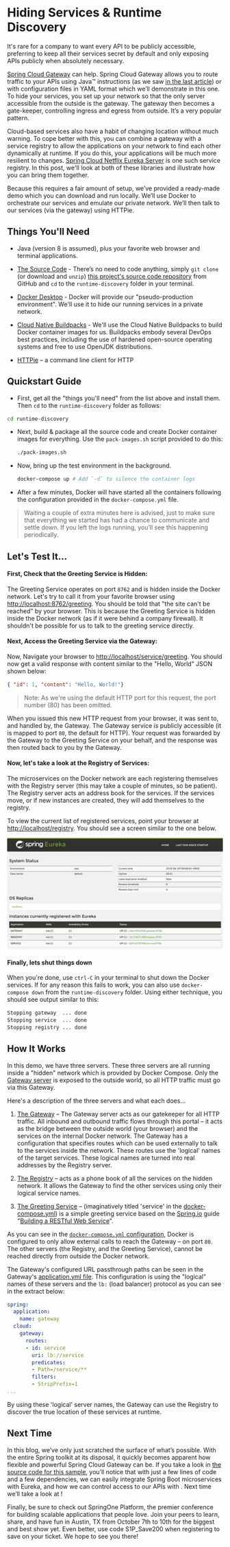 # Hiding Services & Runtime Discovery

It's rare for a company to want every API to be publicly accessible, preferring to keep all their services secret by default and only exposing APIs publicly when absolutely necessary.

[Spring Cloud Gateway][14] can help. Spring Cloud Gateway allows you to route traffic to your APIs using Java™ instructions (as we saw [in the last article][15]) or with configuration files in YAML format which we’ll demonstrate in this one. To hide your services, you set up your network so that the only server accessible from the outside is the gateway. The gateway then becomes a gate-keeper, controlling ingress and egress from outside. It’s a very popular pattern.

Cloud-based services also have a habit of changing location without much warning. To cope better with this, you can combine a gateway with a service registry to allow the applications on your network to find each other dynamically at runtime. If you do this, your applications will be much more resilient to changes. [Spring Cloud Netflix Eureka Server][13] is one such service registry. In this post, we'll look at both of these libraries and illustrate how you can bring them together. 

Because this requires a fair amount of setup, we’ve provided a ready-made demo which you can download and run locally. We’ll use Docker to orchestrate our services and emulate our private network. We’ll then talk to our services (via the gateway) using HTTPie.

## Things You'll Need

* Java (version 8 is assumed), plus your favorite web browser and terminal applications.

* [The Source Code][3] - There’s no need to code anything, simply `git clone` (or download and `unzip`) [this project's source code repository][3] from GitHub and `cd` to the `runtime-discovery` folder in your terminal.

* [Docker Desktop][1] - Docker will provide our "pseudo-production environment". We'll use it to hide our running services in a private network.

* [Cloud Native Buildpacks][2] - We'll use the Cloud Native Buildpacks to build Docker container images for us. Buildpacks embody several DevOps best practices, including the use of hardened open-source operating systems and free to use OpenJDK distributions.

* [HTTPie][16] – a command line client for HTTP
  
## Quickstart Guide

* First, get all the "things you'll need" from the list above and install them. Then `cd` to the `runtime-discovery` folder as follows:

```bash
cd runtime-discovery
```

* Next, build & package all the source code and create Docker container images for everything. Use the `pack-images.sh` script provided to do this:

  ```bash
  ./pack-images.sh
  ```

* Now, bring up the test environment in the background.

  ```bash
  docker-compose up # Add `-d` to silence the container logs
  ```

* After a few minutes, Docker will have started all the containers following the configuration provided in the `docker-compose.yml` file.

> Waiting a couple of extra minutes here is advised, just to make sure that everything we started has had a chance to communicate and settle down. If you left the logs running, you’ll see this happening periodically.

## Let's Test It...

#### First, Check that the Greeting Service is Hidden:

The Greeting Service operates on port `8762` and is hidden inside the Docker network. Let's try to call it from your favorite browser using [http://localhost:8762/greeting](http://localhost:8762/greeting). You should be told that "the site can't be reached" by your browser. This is because the Greeting Service is hidden inside the Docker network (as if it were behind a company firewall). It shouldn't be possible for us to talk to the greeting service directly.

#### Next, Access the Greeting Service via the Gateway:

Now, Navigate your browser to [http://localhost/service/greeting][11]. You should now get a valid response with content similar to the "Hello, World" JSON shown below:

```json
{ "id": 1, "content": "Hello, World!"}
```

> Note: As we're using the default HTTP port for this request, the port number (80) has been omitted.

When you issued this new HTTP request from your browser, it was sent to, and handled by, the Gateway. The Gateway service _is_ publicly accessible (it is mapped to port `80`, the default for HTTP). Your request was forwarded by the Gateway to the Greeting Service on your behalf, and the response was then routed back to you by the Gateway.

#### Now, let's take a look at the Registry of Services:

The microservices on the Docker network are each registering themselves with the Registry server (this may take a couple of minutes, so be patient). The Registry server acts an address book for the services. If the services move, or if new instances are created, they will add themselves to the registry.

To view the current list of registered services, point your browser at [http://localhost/registry][10]. You should see a screen similar to the one below.

![Screenshot from the Registry console, listing several services][12]

#### Finally, lets shut things down

When you're done, use `ctrl-C` in your terminal to shut down the Docker services. If for any reason this fails to work, you can also use `docker-compose down` from the `runtime-discovery` folder. Using either technique, you should see output similar to this:

```bash
Stopping gateway  ... done
Stopping service  ... done
Stopping registry ... done
```

## How It Works

In this demo, we have three servers. These three servers are all running inside a "hidden" network which is provided by Docker Compose. Only the [Gateway server][5] is exposed to the outside world, so all HTTP traffic must go via this Gateway.

Here's a description of the three servers and what each does...

1. [The Gateway][5] – The Gateway server acts as our gatekeeper for all HTTP traffic. All inbound and outbound traffic flows through this portal – it acts as the bridge between the outside world (your browser) and the services on the internal Docker network. The Gateway has a configuration that specifies routes which can be used externally to talk to the services inside the network. These routes use the 'logical' names of the target services. These logical names are turned into real addresses by the Registry server.

2. [The Registry][6] – acts as a phone book of all the services on the hidden network. It allows the Gateway to find the other services using only their logical service names.

3. [The Greeting Service][7] – (imaginatively titled 'service' in the [docker-compose.yml][8]) is a simple greeting service based on the [Spring.io](spring.io) guide "[Building a RESTful Web Service][4]".

As you can see in the [`docker-compose.yml` configuration][8], Docker is configured to only allow external calls to reach the Gateway – on port `80`. The other servers (the Registry, and the Greeting Service), cannot be reached directly from outside the Docker network.

The Gateway's configured URL passthrough paths can be seen in the Gateway's [application.yml file][9]. This configuration is using the "logical" names of these servers and the `lb:` (load balancer) protocol as you can see in the extract below:

```yaml
spring:
  application:
    name: gateway  
  cloud:
    gateway:
      routes:
      - id: service
        uri: lb://service
        predicates:
        - Path=/service/**
        filters:
        - StripPrefix=1
...
```

By using these 'logical' server names, the Gateway can use the Registry to discover the true location of these services at runtime.
## Next Time

In this blog, we’ve only just scratched the surface of what’s possible. With the entire Spring toolkit at its disposal, it quickly becomes apparent how flexible and powerful Spring Cloud Gateway can be. If you take a look in [the source code for this sample][3], you’ll notice that with just a few lines of code and a few dependencies, we can easily integrate Spring Boot microservices with Eureka, and how we can control access to our APIs with . Next time we’ll take a look at <NEXT BLOG>!

Finally, be sure to check out SpringOne Platform, the premier conference for building scalable applications that people love. Join your peers to learn, share, and have fun in Austin, TX from October 7th to 10th for the biggest and best show yet. Even better, use code S1P_Save200 when registering to save on your ticket. We hope to see you there!

[1]: https://www.docker.com/products/docker-desktop
[2]: https://buildpacks.io/docs/app-journey/
[3]: https://github.com/benwilcock/spring-cloud-gateway-demo.git
[4]: https://spring.io/guides/gs/rest-service/
[5]: https://github.com/benwilcock/spring-cloud-gateway-demo/tree/master/runtime-discovery/gateway
[6]: https://github.com/benwilcock/spring-cloud-gateway-demo/tree/master/runtime-discovery/registry
[7]: https://github.com/benwilcock/spring-cloud-gateway-demo/tree/master/runtime-discovery/service
[8]: https://github.com/benwilcock/spring-cloud-gateway-demo/blob/master/runtime-discovery/docker-compose.yml
[9]: https://github.com/benwilcock/spring-cloud-gateway-demo/blob/master/runtime-discovery/gateway/src/main/resources/application.yml
[10]: http://localhost/registry
[11]: http://localhost/service/greeting
[12]: ../docs/img/registry.png
[13]: https://spring.io/guides/gs/service-registration-and-discovery/
[14]: https://spring.io/guides/gs/gateway/
[15]: https://content.pivotal.io/practitioners/getting-started-with-spring-cloud-gateway-3
[16]: https://httpie.org/